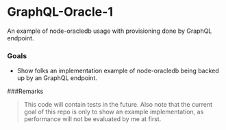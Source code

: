 # GraphQL-Oracle-1
An example of node-oracledb usage with provisioning done by GraphQL endpoint.

### Goals
- Show folks an implementation example of node-oracledb being backed up by an GraphQL endpoint.

###Remarks

> This code will contain tests in the future. Also note that the current goal of this repo is only to show an example implementation, as performance will not be evaluated by me at first.
